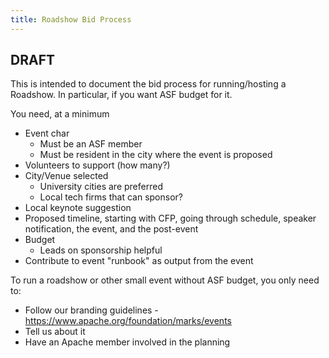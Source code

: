 ```yaml
---
title: Roadshow Bid Process
---
```


## DRAFT

This is intended to document the bid process for running/hosting a
Roadshow. In particular, if you want ASF budget for it.

You need, at a minimum

* Event char
    * Must be an ASF member
    * Must be resident in the city where the event is proposed
* Volunteers to support (how many?)
* City/Venue selected
    * University cities are preferred
    * Local tech firms that can sponsor?
* Local keynote suggestion
* Proposed timeline, starting with CFP, going through schedule, speaker notification, the event, and the post-event
* Budget
    * Leads on sponsorship helpful
* Contribute to event "runbook" as output from the event


To run a roadshow or other small event without ASF budget, you only need to:

* Follow our branding guidelines - https://www.apache.org/foundation/marks/events
* Tell us about it
* Have an Apache member involved in the planning 
